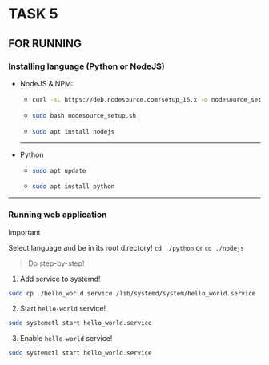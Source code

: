 # TASK 5

## FOR RUNNING

### Installing language (Python or NodeJS)

- NodeJS & NPM:

  - ```bash
    curl -sL https://deb.nodesource.com/setup_16.x -o nodesource_setup.sh
    ```

  - ```bash
    sudo bash nodesource_setup.sh
    ```

  - ```bash
    sudo apt install nodejs
    ```

  ***

- Python

  - ```bash
    sudo apt update
    ```

  - ```bash
    sudo apt install python
    ```

---

### Running web application

> [!IMPORTANT]
> Select language and be in its root directory! `cd ./python` or `cd ./nodejs`

> Do step-by-step!

1. Add service to systemd!

```bash
sudo cp ./hello_world.service /lib/systemd/system/hello_world.service
```

2. Start `hello-world` service!

```bash
sudo systemctl start hello_world.service
```

3. Enable `hello-world` service!

```bash
sudo systemctl start hello_world.service
```
